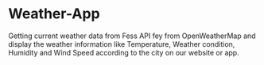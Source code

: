 # Weather-App
Getting current weather data from Fess API fey from OpenWeatherMap and display the weather information like Temperature,  Weather condition, Humidity and Wind Speed according to the city on our website or app.
